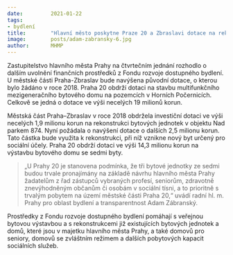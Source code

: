 ```yaml
---
date:         2021-01-22
tags:         
- bydlení
title:        "Hlavní město poskytne Praze 20 a Zbraslavi dotace na rekonstrukci bytového fondu"
image: 	      posts/adam-zabransky-6.jpg
author:       MHMP
---
```


Zastupitelstvo hlavního města Prahy na čtvrtečním jednání rozhodlo o dalším uvolnění finančních prostředků z Fondu rozvoje dostupného bydlení. U městské části Praha-Zbraslav bude navýšena původní dotace, o kterou bylo žádáno v roce 2018. Praha 20 obdrží dotaci na stavbu multifunkčního mezigeneračního bytového domu na pozemcích v Horních Počernicích. Celkově se jedná o dotace ve výši necelých 19 milionů korun.

Městská část Praha–Zbraslav v roce 2018 obdržela investiční dotaci ve výši necelých 1,9 milionu korun na rekonstrukci bytových jednotek v objektu Nad parkem 874. Nyní požádala o navýšení dotace o dalších 2,5 milionu korun. Tato částka bude využita k rekonstrukci, při níž vznikne nový byt určený pro sociální účely. Praha 20 obdrží dotaci ve výši 14,3 milionu korun na výstavbu bytového domu se sedmi byty.

> „U Prahy 20 je stanovena podmínka, že tři bytové jednotky ze sedmi budou trvale pronajímány na základě návrhu hlavního města Prahy žadatelům z řad zástupců vybraných profesí, seniorům, zdravotně znevýhodněným občanům či osobám v sociální tísni, a to prioritně s trvalým pobytem na území městské části Praha 20,“ uvádí radní hl. m. Prahy pro oblast bydlení a transparentnost Adam Zábranský.

Prostředky z Fondu rozvoje dostupného bydlení pomáhají s veřejnou bytovou výstavbou a s rekonstrukcemi již existujících bytových jednotek a domů, které jsou v majetku hlavního města Prahy, a také domovů pro seniory, domovů se zvláštním režimem a dalších pobytových kapacit sociálních služeb. 
